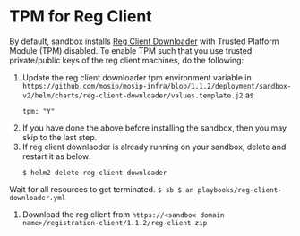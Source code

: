 # TPM for Reg Client

By default, sandbox installs [Reg Client Downloader](https://github.com/mosip/mosip-infra/blob/1.1.2/deployment/sandbox-v2/playbooks/reg-client-downloader.yml) with Trusted Platform Module (TPM) disabled.  To enable TPM such that you use trusted private/public keys of the reg client machines, do the following:

1. Update the reg client downloader tpm environment variable in `https://github.com/mosip/mosip-infra/blob/1.1.2/deployment/sandbox-v2/helm/charts/reg-client-downloader/values.template.j2` as
    ```
    tpm: "Y"
    ```
1. If you have done the above before installing the sandbox, then you may skip to the last step.
1. If reg client downlaoder is already running on your sandbox, delete and restart it as below:
    ```
    $ helm2 delete reg-client-downloader 
    ``` 
Wait for all resources to get terminated.
    ```
    $ sb
    $ an playbooks/reg-client-downloader.yml
    ```
1. Download the reg client from `https://<sandbox domain name>/registration-client/1.1.2/reg-client.zip`


